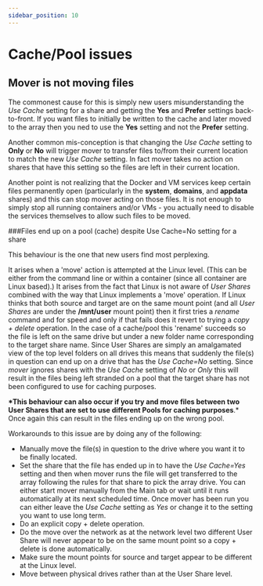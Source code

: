 ```yaml
---
sidebar_position: 10
---
```


# Cache/Pool issues

## Mover is not moving files

The commonest cause for this is simply new users misunderstanding the
_Use_ _Cache_ setting for a share and getting the **Yes** and **Prefer**
settings back-to-front. If you want files to initially be written to the
cache and later moved to the array then you ned to use the **Yes**
setting and not the **Prefer** setting.

Another common mis-conception is that changing the _Use Cache_ setting
to **Only** or **No** will trigger mover to transfer files to/from their
current location to match the new _Use Cache_ setting. In fact mover
takes no action on shares that have this setting so the files are left
in their current location.

Another point is not realizing that the Docker and VM services keep
certain files permanently open (particularly in the **system**,
**domains**, and **appdata** shares) and this can stop mover acting on
those files. It is not enough to simply stop all running containers
and/or VMs - you actually need to disable the services themselves to
allow such files to be moved.

###Files end up on a pool (cache) despite Use Cache=No setting for a share

This behaviour is the one that new users find most perplexing.

It arises when a 'move' action is attempted at the Linux level. (This
can be either from the command line or within a container (since all
container are Linux based).) It arises from the fact that Linux is not
aware of _User Shares_ combined with the way that Linux implements a
'move' operation. If Linux thinks that both source and target are on
the same mount point (and all _User Shares_ are under the **/mnt/user**
mount point) then it first tries a _rename_ command and for speed and
only if that fails does it revert to trying a _copy + delete_ operation.
In the case of a cache/pool this 'rename' succeeds so the file is left
on the same drive but under a new folder name corresponding to the
target share name. Since User Shares are simply an amalgamated view of
the top level folders on all drives this means that suddenly the file(s)
in question can end up on a drive that has the _Use Cache=No_ setting.
Since _mover_ ignores shares with the _Use Cache_ setting of _No_ or
_Only_ this will result in the files being left stranded on a pool that
the target share has not been configured to use for caching purposes.

**\*This behaviour can also occur if you try and move files between two
User Shares that are set to use different Pools for caching purposes**.\*
Once again this can result in the files ending up on the wrong pool.

Workarounds to this issue are by doing any of the following:

- Manually move the file(s) in question to the drive where you want it
  to be finally located.
- Set the share that the file has ended up in to have the _Use
  Cache=Yes_ setting and then when mover runs the file will get
  transferred to the array following the rules for that share to pick
  the array drive. You can either start mover manually from the Main
  tab or wait until it runs automatically at its next scheduled time.
  Once mover has been run you can either leave the _Use Cache_ setting
  as _Yes_ or change it to the setting you want to use long term.
- Do an explicit copy + delete operation.
- Do the move over the network as at the network level two different
  User Share will never appear to be on the same mount point so a
  copy + delete is done automatically.
- Make sure the mount points for source and target appear to be
  different at the Linux level.
- Move between physical drives rather than at the User Share level.
